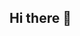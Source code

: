 ## Hi there 👋

<!--
**JavierITBGitHub/JavierITBGitHub** is a ✨ _special_ ✨ repository because its `README.md` (this file) appears on your GitHub profile.


![Javi](https://github.com/adam-p/markdown-here/raw/master/src/common/images/icon48.png "Logo Title Text 1")

Here are some ideas to get you started:

- 🔭 I’m currently working on ... 
- 🌱 I’m currently learning ... all
- 👯 I’m looking to collaborate on ...
- 🤔 I’m looking for help with ...
- 💬 Ask me about ...
- 📫 How to reach me: ...
- 😄 Pronouns: ...
- ⚡ Fun fact: ...
-->
